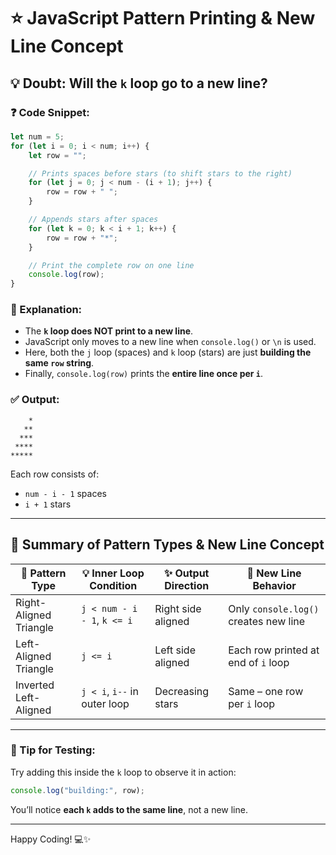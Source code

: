 
# ⭐ JavaScript Pattern Printing & New Line Concept

## 💡 Doubt: Will the `k` loop go to a new line?

### ❓ Code Snippet:

```js
let num = 5;
for (let i = 0; i < num; i++) {
    let row = "";

    // Prints spaces before stars (to shift stars to the right)
    for (let j = 0; j < num - (i + 1); j++) {
        row = row + " ";
    }

    // Appends stars after spaces
    for (let k = 0; k < i + 1; k++) {
        row = row + "*";
    }

    // Print the complete row on one line
    console.log(row);
}
```

### 🧠 Explanation:

- The **`k` loop does NOT print to a new line**.
- JavaScript only moves to a new line when `console.log()` or `\n` is used.
- Here, both the `j` loop (spaces) and `k` loop (stars) are just **building the same `row` string**.
- Finally, `console.log(row)` prints the **entire line once per `i`**.

### ✅ Output:

```
    *
   **
  ***
 ****
*****
```

Each row consists of:
- `num - i - 1` spaces
- `i + 1` stars

---

## 📘 Summary of Pattern Types & New Line Concept

| 🔢 Pattern Type         | 💡 Inner Loop Condition     | ✨ Output Direction | 🧾 New Line Behavior |
|------------------------|-----------------------------|---------------------|----------------------|
| Right-Aligned Triangle | `j < num - i - 1`, `k <= i` | Right side aligned  | Only `console.log()` creates new line |
| Left-Aligned Triangle  | `j <= i`                    | Left side aligned   | Each row printed at end of `i` loop |
| Inverted Left-Aligned  | `j < i`, `i--` in outer loop| Decreasing stars    | Same – one row per `i` loop |

---

### 🧪 Tip for Testing:
Try adding this inside the `k` loop to observe it in action:

```js
console.log("building:", row);
```

You’ll notice **each `k` adds to the same line**, not a new line.

---

Happy Coding! 💻✨
